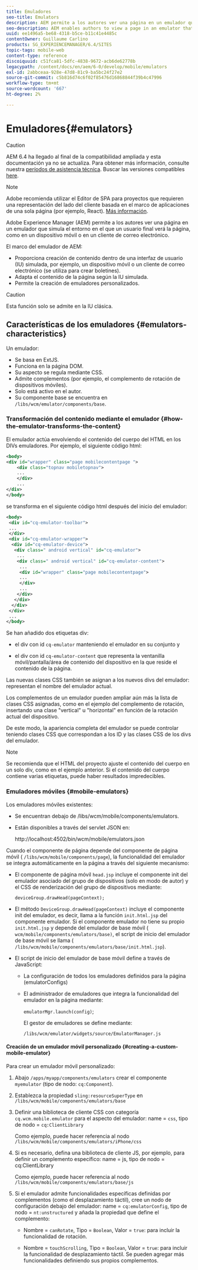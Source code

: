 ```yaml
---
title: Emuladores
seo-title: Emulators
description: AEM permite a los autores ver una página en un emulador que simula el entorno en el que un usuario final verá la página
seo-description: AEM enables authors to view a page in an emulator that simulates the environment in which an end-user will view the page
uuid: ee1496a5-be68-4318-b5ce-b11c41e4485c
contentOwner: Guillaume Carlino
products: SG_EXPERIENCEMANAGER/6.4/SITES
topic-tags: mobile-web
content-type: reference
discoiquuid: c51fca81-5dfc-4838-9672-acb6de62778b
legacypath: /content/docs/en/aem/6-0/develop/mobile/emulators
exl-id: 2abbceaa-928e-47d8-81c9-ba5bc24f27e2
source-git-commit: c5b816d74c6f02f85476d16868844f39b4c47996
workflow-type: tm+mt
source-wordcount: '667'
ht-degree: 2%

---
```


# Emuladores{#emulators}

>[!CAUTION]
>
>AEM 6.4 ha llegado al final de la compatibilidad ampliada y esta documentación ya no se actualiza. Para obtener más información, consulte nuestra [períodos de asistencia técnica](https://helpx.adobe.com/es/support/programs/eol-matrix.html). Buscar las versiones compatibles [here](https://experienceleague.adobe.com/docs/).

>[!NOTE]
>
>Adobe recomienda utilizar el Editor de SPA para proyectos que requieren una representación del lado del cliente basada en el marco de aplicaciones de una sola página (por ejemplo, React). [Más información](/help/sites-developing/spa-overview.md).

Adobe Experience Manager (AEM) permite a los autores ver una página en un emulador que simula el entorno en el que un usuario final verá la página, como en un dispositivo móvil o en un cliente de correo electrónico.

El marco del emulador de AEM:

* Proporciona creación de contenido dentro de una interfaz de usuario (IU) simulada, por ejemplo, un dispositivo móvil o un cliente de correo electrónico (se utiliza para crear boletines).
* Adapta el contenido de la página según la IU simulada.
* Permite la creación de emuladores personalizados.

>[!CAUTION]
>
>Esta función solo se admite en la IU clásica.

## Características de los emuladores {#emulators-characteristics}

Un emulador:

* Se basa en ExtJS.
* Funciona en la página DOM.
* Su aspecto se regula mediante CSS.
* Admite complementos (por ejemplo, el complemento de rotación de dispositivos móviles).
* Solo está activo en el autor.
* Su componente base se encuentra en `/libs/wcm/emulator/components/base`.

### Transformación del contenido mediante el emulador {#how-the-emulator-transforms-the-content}

El emulador actúa envolviendo el contenido del cuerpo del HTML en los DIVs emuladores. Por ejemplo, el siguiente código html:

```xml
<body>
<div id="wrapper" class="page mobilecontentpage ">
    <div class="topnav mobiletopnav">
    ...
    </div>
    ...
</div>
</body>
```

se transforma en el siguiente código html después del inicio del emulador:

```xml
<body>
 <div id="cq-emulator-toolbar">
 ...
 </div>
 <div id="cq-emulator-wrapper">
  <div id="cq-emulator-device">
   <div class=" android vertical" id="cq-emulator">
    ...
    <div class=" android vertical" id="cq-emulator-content">
     ...
     <div id="wrapper" class="page mobilecontentpage">
     ...
     </div>
     ...
    </div>
   </div>
  </div>
 </div>
 ...
</body>
```

Se han añadido dos etiquetas div:

* el div con id `cq-emulator` manteniendo el emulador en su conjunto y

* el div con id `cq-emulator-content` que representa la ventanilla móvil/pantalla/área de contenido del dispositivo en la que reside el contenido de la página.

Las nuevas clases CSS también se asignan a los nuevos divs del emulador: representan el nombre del emulador actual.

Los complementos de un emulador pueden ampliar aún más la lista de clases CSS asignadas, como en el ejemplo del complemento de rotación, insertando una clase &quot;vertical&quot; u &quot;horizontal&quot; en función de la rotación actual del dispositivo.

De este modo, la apariencia completa del emulador se puede controlar teniendo clases CSS que correspondan a los ID y las clases CSS de los divs del emulador.

>[!NOTE]
>
>Se recomienda que el HTML del proyecto ajuste el contenido del cuerpo en un solo div, como en el ejemplo anterior. Si el contenido del cuerpo contiene varias etiquetas, puede haber resultados impredecibles.

### Emuladores móviles {#mobile-emulators}

Los emuladores móviles existentes:

* Se encuentran debajo de /libs/wcm/mobile/components/emulators.
* Están disponibles a través del servlet JSON en:

   http://localhost:4502/bin/wcm/mobile/emulators.json

Cuando el componente de página depende del componente de página móvil ( `/libs/wcm/mobile/components/page`), la funcionalidad del emulador se integra automáticamente en la página a través del siguiente mecanismo:

* El componente de página móvil `head.jsp` incluye el componente init del emulador asociado del grupo de dispositivos (solo en modo de autor) y el CSS de renderización del grupo de dispositivos mediante:

   `deviceGroup.drawHead(pageContext);`

* El método `DeviceGroup.drawHead(pageContext)` incluye el componente init del emulador, es decir, llama a la función `init.html.jsp` del componente emulador. Si el componente emulador no tiene su propio `init.html.jsp` y depende del emulador de base móvil ( `wcm/mobile/components/emulators/base)`, el script de inicio del emulador de base móvil se llama ( `/libs/wcm/mobile/components/emulators/base/init.html.jsp`).

* El script de inicio del emulador de base móvil define a través de JavaScript:

   * La configuración de todos los emuladores definidos para la página (emulatorConfigs)
   * El administrador de emuladores que integra la funcionalidad del emulador en la página mediante:

      `emulatorMgr.launch(config)`;

      El gestor de emuladores se define mediante:

      `/libs/wcm/emulator/widgets/source/EmulatorManager.js`

#### Creación de un emulador móvil personalizado {#creating-a-custom-mobile-emulator}

Para crear un emulador móvil personalizado:

1. Abajo `/apps/myapp/components/emulators` crear el componente `myemulator` (tipo de nodo: `cq:Component`).

1. Establezca la propiedad `sling:resourceSuperType` en `/libs/wcm/mobile/components/emulators/base`

1. Definir una biblioteca de cliente CSS con categoría `cq.wcm.mobile.emulator` para el aspecto del emulador: name = `css`, tipo de nodo = `cq:ClientLibrary`

   Como ejemplo, puede hacer referencia al nodo `/libs/wcm/mobile/components/emulators/iPhone/css`

1. Si es necesario, defina una biblioteca de cliente JS, por ejemplo, para definir un complemento específico: name = js, tipo de nodo = cq:ClientLibrary

   Como ejemplo, puede hacer referencia al nodo `/libs/wcm/mobile/components/emulators/base/js`

1. Si el emulador admite funcionalidades específicas definidas por complementos (como el desplazamiento táctil), cree un nodo de configuración debajo del emulador: name = `cq:emulatorConfig`, tipo de nodo = `nt:unstructured` y añada la propiedad que define el complemento:

   * Nombre = `canRotate`, Tipo = `Boolean`, Valor = `true`: para incluir la funcionalidad de rotación.

   * Nombre = `touchScrolling`, Tipo = `Boolean`, Valor = `true`: para incluir la funcionalidad de desplazamiento táctil.
   Se pueden agregar más funcionalidades definiendo sus propios complementos.
